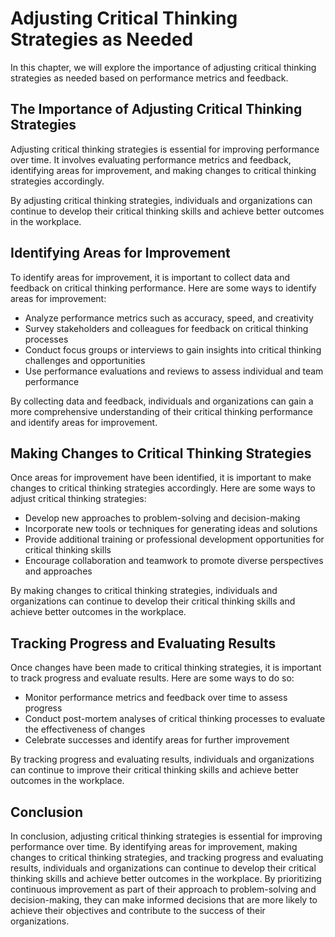 Adjusting Critical Thinking Strategies as Needed
===================================================================================================================

In this chapter, we will explore the importance of adjusting critical thinking strategies as needed based on performance metrics and feedback.

The Importance of Adjusting Critical Thinking Strategies
--------------------------------------------------------

Adjusting critical thinking strategies is essential for improving performance over time. It involves evaluating performance metrics and feedback, identifying areas for improvement, and making changes to critical thinking strategies accordingly.

By adjusting critical thinking strategies, individuals and organizations can continue to develop their critical thinking skills and achieve better outcomes in the workplace.

Identifying Areas for Improvement
---------------------------------

To identify areas for improvement, it is important to collect data and feedback on critical thinking performance. Here are some ways to identify areas for improvement:

* Analyze performance metrics such as accuracy, speed, and creativity
* Survey stakeholders and colleagues for feedback on critical thinking processes
* Conduct focus groups or interviews to gain insights into critical thinking challenges and opportunities
* Use performance evaluations and reviews to assess individual and team performance

By collecting data and feedback, individuals and organizations can gain a more comprehensive understanding of their critical thinking performance and identify areas for improvement.

Making Changes to Critical Thinking Strategies
----------------------------------------------

Once areas for improvement have been identified, it is important to make changes to critical thinking strategies accordingly. Here are some ways to adjust critical thinking strategies:

* Develop new approaches to problem-solving and decision-making
* Incorporate new tools or techniques for generating ideas and solutions
* Provide additional training or professional development opportunities for critical thinking skills
* Encourage collaboration and teamwork to promote diverse perspectives and approaches

By making changes to critical thinking strategies, individuals and organizations can continue to develop their critical thinking skills and achieve better outcomes in the workplace.

Tracking Progress and Evaluating Results
----------------------------------------

Once changes have been made to critical thinking strategies, it is important to track progress and evaluate results. Here are some ways to do so:

* Monitor performance metrics and feedback over time to assess progress
* Conduct post-mortem analyses of critical thinking processes to evaluate the effectiveness of changes
* Celebrate successes and identify areas for further improvement

By tracking progress and evaluating results, individuals and organizations can continue to improve their critical thinking skills and achieve better outcomes in the workplace.

Conclusion
----------

In conclusion, adjusting critical thinking strategies is essential for improving performance over time. By identifying areas for improvement, making changes to critical thinking strategies, and tracking progress and evaluating results, individuals and organizations can continue to develop their critical thinking skills and achieve better outcomes in the workplace. By prioritizing continuous improvement as part of their approach to problem-solving and decision-making, they can make informed decisions that are more likely to achieve their objectives and contribute to the success of their organizations.
